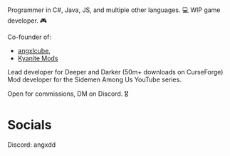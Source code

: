 Programmer in C#, Java, JS, and multiple other languages. 💻
WIP game developer. 🎮

Co-founder of:
- [angxlcube](https://github.com/angxlcube), 
- [Kyanite Mods](https://github.com/KyaniteMods)

Lead developer for Deeper and Darker (50m+ downloads on CurseForge)
Mod developer for the Sidemen Among Us YouTube series.

Open for commissions, DM on Discord. 🎖️

# Socials
Discord: angxdd
